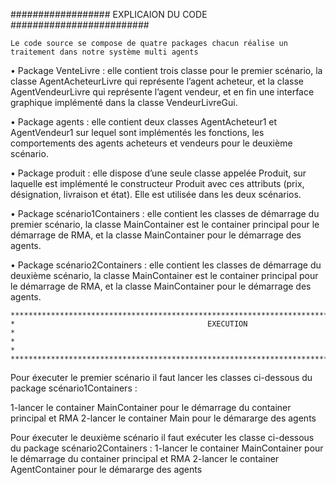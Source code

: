 ################## EXPLICAION DU CODE ######################### 

  

    Le code source se compose de quatre packages chacun réalise un traitement dans notre système multi agents

•	Package VenteLivre : elle contient trois classe pour le premier scénario, la classe AgentAcheteurLivre 
    qui représente l’agent acheteur, et la classe AgentVendeurLivre qui représente l’agent vendeur, et en fin 
    une interface graphique implémenté dans la classe VendeurLivreGui.
    
•	Package agents : elle contient deux classes AgentAcheteur1 et AgentVendeur1 sur lequel sont implémentés 
    les fonctions, les comportements des agents acheteurs et vendeurs pour le deuxième scénario.   
    
•	Package produit : elle dispose d’une seule classe appelée Produit, sur laquelle est implémenté le constructeur
    Produit avec ces attributs (prix, désignation, livraison et état). Elle est utilisée dans les deux scénarios.
    
•	Package scénario1Containers : elle contient les classes de démarrage du premier scénario, la classe MainContainer 
    est le container principal pour le démarrage de RMA, et la classe MainContainer pour le démarrage des agents.
    
•	Package scénario2Containers : elle contient les classes de démarrage du deuxième scénario, la classe MainContainer 
    est le container principal pour le démarrage de RMA, et la classe MainContainer pour le démarrage des agents.
  
  
  
  
  
    ******************************************************************************************************
    *                                           EXECUTION                                                *
    *                                                                                                    *      
    ******************************************************************************************************     
  Pour éxecuter le premier scénario il faut lancer les classes ci-dessous du package scénario1Containers  :

  1-lancer le container MainContainer pour le démarrage du container principal et RMA
  2-lancer le container Main pour le démararge des agents 

  Pour éxecuter le deuxième scénario il faut exécuter les classe ci-dessous du package scénario2Containers :
  1-lancer le container MainContainer pour le démarrage du container principal et RMA
  2-lancer le container AgentContainer pour le démararge des agents
